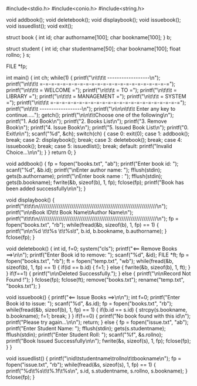 #include<stdio.h>
#include<conio.h>
#include<string.h>

void addbook();
void deletebook();
void displaybook();
void issuebook();
void issuedlist();
void exit();

struct book {
    int id;
    char authorname[100];
    char bookname[100];
} b;

struct student {
    int id;
    char studentname[50];
    char bookname[100];
    float rollno;
} s;

FILE *fp;

int main() {
    int ch;
    while(1) {
        printf("\n\t\t\t  ------------------\n");
        printf("\n\t\t\t        =-=-=-=-=-=-=-=-=-=-=-=-=-=-=-=-=-=-=-=-=-=-=");
        printf("\n\t\t\t        =                 WELCOME                   =");
        printf("\n\t\t\t        =                   TO                      =");
        printf("\n\t\t\t        =                 LIBRARY                   =");
        printf("\n\t\t\t        =               MANAGEMENT                  =");
        printf("\n\t\t\t        =                 SYSTEM                    =");
        printf("\n\t\t\t        =-=-=-=-=-=-=-=-=-=-=-=-=-=-=-=-=-=-=-=-=-=-=");
        printf("\n\t\t\t  ------------------\n");
        printf("\n\n\n\t\t\t Enter any key to continue.....");
        getch();
        printf("\n\n\t\tChoose one of the following\n");
        printf("1. Add Book\n");
        printf("2. Books List\n");
        printf("3. Remove Book\n");
        printf("4. Issue Book\n");
        printf("5. Issued Book List\n");
        printf("0. Exit\n\n");
        scanf("%d", &ch);
        switch(ch) {
            case 0:
                exit(0);
            case 1:
                addbook();
                break;
            case 2:
                displaybook();
                break;
            case 3:
                deletebook();
                break;
            case 4:
                issuebook();
                break;
            case 5:
                issuedlist();
                break;
            default:
                printf("Invalid Choice...\n\n");
        }
    }
    return 0;
}

void addbook() {
    fp = fopen("books.txt", "ab");
    printf("Enter book id: ");
    scanf("%d", &b.id);
    printf("\nEnter author name: ");
    fflush(stdin);
    gets(b.authorname);
    printf("\nEnter book name : ");
    fflush(stdin);
    gets(b.bookname);
    fwrite(&b, sizeof(b), 1, fp);
    fclose(fp);
    printf("Book has been added successfully\n\n");
}

void displaybook() {
    printf("\t\t\t\n////////////////////////////////////////////////////////////////\n");
    printf("\n\nBook ID\t\t Book Name\tAuthor Name\n");
    printf("\t\t\t\n////////////////////////////////////////////////////////////////\n");
    fp = fopen("books.txt", "rb");
    while(fread(&b, sizeof(b), 1, fp) == 1) {
        printf("\n\n%d \t\t%s \t\t%s\t", b.id, b.bookname, b.authorname);
    }
    fclose(fp);
}

void deletebook() {
    int id, f=0;
    system("cls");
    printf("<== Remove Books ==>\n\n");
    printf("Enter Book id to remove: ");
    scanf("%d", &id);
    FILE *ft;
    fp = fopen("books.txt", "rb");
    ft = fopen("temp.txt", "wb");
    while(fread(&b, sizeof(b), 1, fp) == 1) {
        if(id == b.id) {
            f=1;
        } else {
            fwrite(&b, sizeof(b), 1, ft);
        }
    }
    if(f==1) {
        printf("\n\nDeleted Successfully.");
    } else {
        printf("\n\nRecord Not Found !");
    }
    fclose(fp);
    fclose(ft);
    remove("books.txt");
    rename("temp.txt", "books.txt");
}

void issuebook() {
    printf("<== Issue Books ==>\n\n");
    int f=0;
    printf("Enter Book id to issue: ");
    scanf("%d", &s.id);
    fp = fopen("books.txt", "rb");
    while(fread(&b, sizeof(b), 1, fp) == 1) {
        if(b.id == s.id) {
            strcpy(s.bookname, b.bookname);
            f=1;
            break;
        }
    }
    if(f==0) {
        printf("No book found with this id\n");
        printf("Please try again...\n\n");
        return;
    } else {
        fp = fopen("issue.txt", "ab");
        printf("Enter Student Name: ");
        fflush(stdin);
        gets(s.studentname);
        fflush(stdin);
        printf("Enter Student Roll: ");
        scanf("%f", &s.rollno);
        printf("Book Issued Successfully\n\n");
        fwrite(&s, sizeof(s), 1, fp);
        fclose(fp);
    }
}

void issuedlist() {
    printf("\nid\tstudentname\trollno\t\tbookname\n");
    fp = fopen("issue.txt", "rb");
    while(fread(&s, sizeof(s), 1, fp) == 1) {
        printf("%d\t%s\t\t%.1f\t%s\n", s.id, s.studentname, s.rollno, s.bookname);
    }
    fclose(fp);
}

